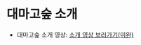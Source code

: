 # 대마고숲 소개
- 대마고숲 소개 영상:
[소개 영상 보러가기(미완)](https://drive.google.com/file/d/1yin2v4g6NQf_j4alGGr3hvBHT474pXL7/view?usp=sharing)
